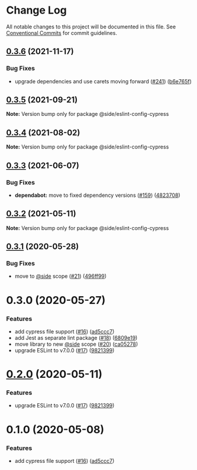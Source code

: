 # Change Log

All notable changes to this project will be documented in this file.
See [Conventional Commits](https://conventionalcommits.org) for commit guidelines.

## [0.3.6](https://github.com/reside-eng/lint-config/compare/@side/eslint-config-cypress@0.3.5...@side/eslint-config-cypress@0.3.6) (2021-11-17)

### Bug Fixes

- upgrade dependencies and use carets moving forward ([#241](https://github.com/reside-eng/lint-config/issues/241)) ([b6e765f](https://github.com/reside-eng/lint-config/commit/b6e765f42023f97a3988a0056ccc5622ee33833f))

## [0.3.5](https://github.com/reside-eng/lint-config/compare/@side/eslint-config-cypress@0.3.4...@side/eslint-config-cypress@0.3.5) (2021-09-21)

**Note:** Version bump only for package @side/eslint-config-cypress

## [0.3.4](https://github.com/reside-eng/lint-config/compare/@side/eslint-config-cypress@0.3.3...@side/eslint-config-cypress@0.3.4) (2021-08-02)

**Note:** Version bump only for package @side/eslint-config-cypress

## [0.3.3](https://github.com/reside-eng/lint-config/compare/@side/eslint-config-cypress@0.3.2...@side/eslint-config-cypress@0.3.3) (2021-06-07)

### Bug Fixes

- **dependabot:** move to fixed dependency versions ([#159](https://github.com/reside-eng/lint-config/issues/159)) ([4823708](https://github.com/reside-eng/lint-config/commit/4823708899919106e20b0d8f768977bd8f7017b5))

## [0.3.2](https://github.com/reside-eng/lint-config/compare/@side/eslint-config-cypress@0.3.1...@side/eslint-config-cypress@0.3.2) (2021-05-11)

**Note:** Version bump only for package @side/eslint-config-cypress

## [0.3.1](https://github.com/reside-eng/lint-config/compare/@side/eslint-config-cypress@0.3.0...@side/eslint-config-cypress@0.3.1) (2020-05-28)

### Bug Fixes

- move to [@side](https://github.com/side) scope ([#21](https://github.com/reside-eng/lint-config/issues/21)) ([496ff99](https://github.com/reside-eng/lint-config/commit/496ff9956d51ae2e746549c7c687c8a11ae14b71))

# 0.3.0 (2020-05-27)

### Features

- add cypress file support ([#16](https://github.com/reside-eng/lint-config/issues/16)) ([ad5ccc7](https://github.com/reside-eng/lint-config/commit/ad5ccc72c08d2b3722874dbf14d0defa3498a0fe))
- add Jest as separate lint package ([#18](https://github.com/reside-eng/lint-config/issues/18)) ([6809e19](https://github.com/reside-eng/lint-config/commit/6809e19d63f92353ac5b769c475970f601822733))
- move library to new [@side](https://github.com/side) scope ([#20](https://github.com/reside-eng/lint-config/issues/20)) ([ca05278](https://github.com/reside-eng/lint-config/commit/ca052782a37ac2ac727cd202e1135d4dc01cab87))
- upgrade ESLint to v7.0.0 ([#17](https://github.com/reside-eng/lint-config/issues/17)) ([9821399](https://github.com/reside-eng/lint-config/commit/98213995db8f79bfddaabb51881fac0136b80073))

# [0.2.0](https://github.com/reside-eng/lint-config/compare/@side-eng/eslint-config-cypress@0.1.0...@side-eng/eslint-config-cypress@0.2.0) (2020-05-11)

### Features

- upgrade ESLint to v7.0.0 ([#17](https://github.com/reside-eng/lint-config/issues/17)) ([9821399](https://github.com/reside-eng/lint-config/commit/98213995db8f79bfddaabb51881fac0136b80073))

# 0.1.0 (2020-05-08)

### Features

- add cypress file support ([#16](https://github.com/reside-eng/lint-config/issues/16)) ([ad5ccc7](https://github.com/reside-eng/lint-config/commit/ad5ccc72c08d2b3722874dbf14d0defa3498a0fe))
